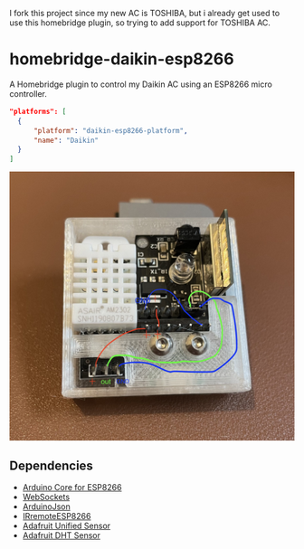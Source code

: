 I fork this project since my new AC is TOSHIBA, but i already get used to use this homebridge plugin, so trying to add support for TOSHIBA AC.

# homebridge-daikin-esp8266

A Homebridge plugin to control my Daikin AC using an ESP8266 micro controller.

```json
"platforms": [
  {
      "platform": "daikin-esp8266-platform",
      "name": "Daikin"
  }
]
```

![alt text](https://github.com/jas0nc/homebridge-daikin-esp8266-TOSHIBA/blob/master/thermostat%20wiring.jpg?raw=true)

## Dependencies

* [Arduino Core for ESP8266](https://github.com/esp8266/Arduino)
* [WebSockets](https://github.com/Links2004/arduinoWebSockets)
* [ArduinoJson](https://github.com/bblanchon/ArduinoJson)
* [IRremoteESP8266](https://github.com/markszabo/IRremoteESP8266)
* [Adafruit Unified Sensor](https://github.com/adafruit/Adafruit_Sensor)
* [Adafruit DHT Sensor](https://github.com/adafruit/DHT-sensor-library)
